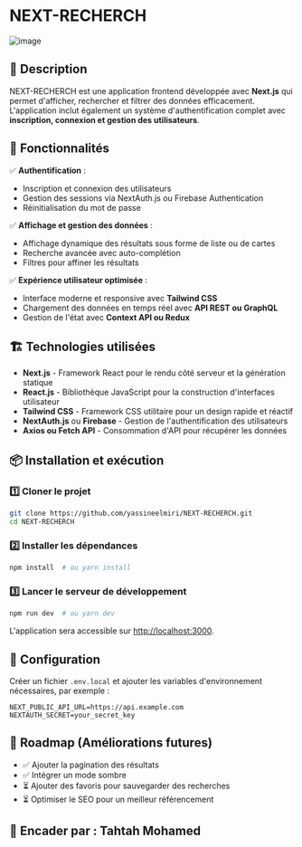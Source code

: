 # NEXT-RECHERCH

![image](https://github.com/user-attachments/assets/422d9bb8-5a5e-4f0b-88da-993fc9e803cb)


## 📝 Description  
NEXT-RECHERCH est une application frontend développée avec **Next.js** qui permet d'afficher, rechercher et filtrer des données efficacement. L'application inclut également un système d'authentification complet avec **inscription, connexion et gestion des utilisateurs**.  

## 🚀 Fonctionnalités  

✅ **Authentification** :  
- Inscription et connexion des utilisateurs  
- Gestion des sessions via NextAuth.js ou Firebase Authentication  
- Réinitialisation du mot de passe  

✅ **Affichage et gestion des données** :  
- Affichage dynamique des résultats sous forme de liste ou de cartes  
- Recherche avancée avec auto-complétion  
- Filtres pour affiner les résultats  

✅ **Expérience utilisateur optimisée** :  
- Interface moderne et responsive avec **Tailwind CSS**  
- Chargement des données en temps réel avec **API REST ou GraphQL**  
- Gestion de l'état avec **Context API ou Redux**  

## 🏗️ Technologies utilisées  

- **Next.js** - Framework React pour le rendu côté serveur et la génération statique  
- **React.js** - Bibliothèque JavaScript pour la construction d'interfaces utilisateur  
- **Tailwind CSS** - Framework CSS utilitaire pour un design rapide et réactif  
- **NextAuth.js** ou **Firebase** - Gestion de l'authentification des utilisateurs  
- **Axios ou Fetch API** - Consommation d'API pour récupérer les données  

## 📦 Installation et exécution  

### 1️⃣ Cloner le projet  
```sh
git clone https://github.com/yassineelmiri/NEXT-RECHERCH.git
cd NEXT-RECHERCH
```

### 2️⃣ Installer les dépendances  
```sh
npm install  # ou yarn install
```

### 3️⃣ Lancer le serveur de développement  
```sh
npm run dev  # ou yarn dev
```
L'application sera accessible sur [http://localhost:3000](http://localhost:3000).

## 🔧 Configuration  
Créer un fichier `.env.local` et ajouter les variables d'environnement nécessaires, par exemple :  
```env
NEXT_PUBLIC_API_URL=https://api.example.com
NEXTAUTH_SECRET=your_secret_key
```

## 🎯 Roadmap (Améliorations futures)  
- ✅ Ajouter la pagination des résultats  
- ✅ Intégrer un mode sombre  
- ⏳ Ajouter des favoris pour sauvegarder des recherches  
- ⏳ Optimiser le SEO pour un meilleur référencement  

## 📄 Encader par :  Tahtah Mohamed 

